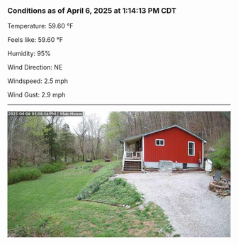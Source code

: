 ### Conditions as of April 6, 2025 at 1:14:13 PM CDT 

Temperature: 59.60 &deg;F

Feels like: 59.60 &deg;F

Humidity: 95%

Wind Direction: NE

Windspeed: 2.5 mph

Wind Gust: 2.9 mph

---

<img src="./images/latest.jpeg"/>


